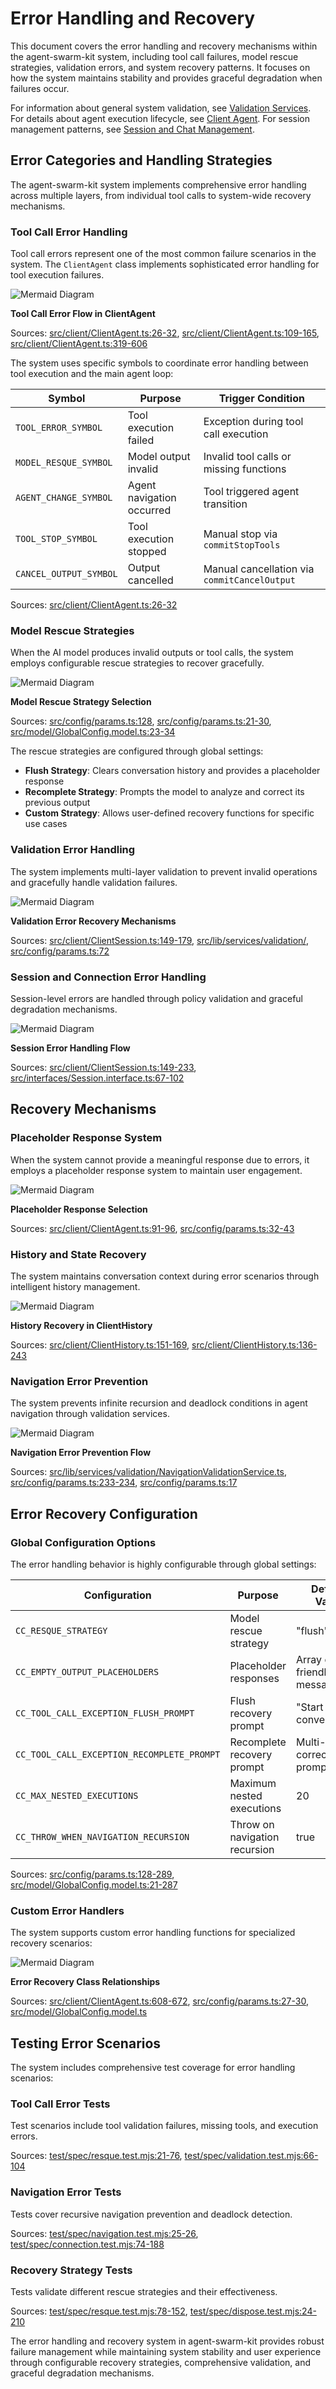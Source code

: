 # Error Handling and Recovery

This document covers the error handling and recovery mechanisms within the agent-swarm-kit system, including tool call failures, model rescue strategies, validation errors, and system recovery patterns. It focuses on how the system maintains stability and provides graceful degradation when failures occur.

For information about general system validation, see [Validation Services](#3.5). For details about agent execution lifecycle, see [Client Agent](#2.1). For session management patterns, see [Session and Chat Management](#2.3).

## Error Categories and Handling Strategies

The agent-swarm-kit system implements comprehensive error handling across multiple layers, from individual tool calls to system-wide recovery mechanisms.

### Tool Call Error Handling

Tool call errors represent one of the most common failure scenarios in the system. The `ClientAgent` class implements sophisticated error handling for tool execution failures.

![Mermaid Diagram](./diagrams\26_Error_Handling_and_Recovery_0.svg)

**Tool Call Error Flow in ClientAgent**

Sources: [src/client/ClientAgent.ts:26-32](), [src/client/ClientAgent.ts:109-165](), [src/client/ClientAgent.ts:319-606]()

The system uses specific symbols to coordinate error handling between tool execution and the main agent loop:

| Symbol | Purpose | Trigger Condition |
|--------|---------|-------------------|
| `TOOL_ERROR_SYMBOL` | Tool execution failed | Exception during tool call execution |
| `MODEL_RESQUE_SYMBOL` | Model output invalid | Invalid tool calls or missing functions |
| `AGENT_CHANGE_SYMBOL` | Agent navigation occurred | Tool triggered agent transition |
| `TOOL_STOP_SYMBOL` | Tool execution stopped | Manual stop via `commitStopTools` |
| `CANCEL_OUTPUT_SYMBOL` | Output cancelled | Manual cancellation via `commitCancelOutput` |

Sources: [src/client/ClientAgent.ts:26-32]()

### Model Rescue Strategies

When the AI model produces invalid outputs or tool calls, the system employs configurable rescue strategies to recover gracefully.

![Mermaid Diagram](./diagrams\26_Error_Handling_and_Recovery_1.svg)

**Model Rescue Strategy Selection**

Sources: [src/config/params.ts:128](), [src/config/params.ts:21-30](), [src/model/GlobalConfig.model.ts:23-34]()

The rescue strategies are configured through global settings:

- **Flush Strategy**: Clears conversation history and provides a placeholder response
- **Recomplete Strategy**: Prompts the model to analyze and correct its previous output
- **Custom Strategy**: Allows user-defined recovery functions for specific use cases

### Validation Error Handling

The system implements multi-layer validation to prevent invalid operations and gracefully handle validation failures.

![Mermaid Diagram](./diagrams\26_Error_Handling_and_Recovery_2.svg)

**Validation Error Recovery Mechanisms**

Sources: [src/client/ClientSession.ts:149-179](), [src/lib/services/validation/](), [src/config/params.ts:72]()

### Session and Connection Error Handling

Session-level errors are handled through policy validation and graceful degradation mechanisms.

![Mermaid Diagram](./diagrams\26_Error_Handling_and_Recovery_3.svg)

**Session Error Handling Flow**

Sources: [src/client/ClientSession.ts:149-233](), [src/interfaces/Session.interface.ts:67-102]()

## Recovery Mechanisms

### Placeholder Response System

When the system cannot provide a meaningful response due to errors, it employs a placeholder response system to maintain user engagement.

![Mermaid Diagram](./diagrams\26_Error_Handling_and_Recovery_4.svg)

**Placeholder Response Selection**

Sources: [src/client/ClientAgent.ts:91-96](), [src/config/params.ts:32-43]()

### History and State Recovery

The system maintains conversation context during error scenarios through intelligent history management.

![Mermaid Diagram](./diagrams\26_Error_Handling_and_Recovery_5.svg)

**History Recovery in ClientHistory**

Sources: [src/client/ClientHistory.ts:151-169](), [src/client/ClientHistory.ts:136-243]()

### Navigation Error Prevention

The system prevents infinite recursion and deadlock conditions in agent navigation through validation services.

![Mermaid Diagram](./diagrams\26_Error_Handling_and_Recovery_6.svg)

**Navigation Error Prevention Flow**

Sources: [src/lib/services/validation/NavigationValidationService.ts](), [src/config/params.ts:233-234](), [src/config/params.ts:17]()

## Error Recovery Configuration

### Global Configuration Options

The error handling behavior is highly configurable through global settings:

| Configuration | Purpose | Default Value |
|---------------|---------|---------------|
| `CC_RESQUE_STRATEGY` | Model rescue strategy | "flush" |
| `CC_EMPTY_OUTPUT_PLACEHOLDERS` | Placeholder responses | Array of friendly messages |
| `CC_TOOL_CALL_EXCEPTION_FLUSH_PROMPT` | Flush recovery prompt | "Start the conversation" |
| `CC_TOOL_CALL_EXCEPTION_RECOMPLETE_PROMPT` | Recomplete recovery prompt | Multi-line correction prompt |
| `CC_MAX_NESTED_EXECUTIONS` | Maximum nested executions | 20 |
| `CC_THROW_WHEN_NAVIGATION_RECURSION` | Throw on navigation recursion | true |

Sources: [src/config/params.ts:128-289](), [src/model/GlobalConfig.model.ts:21-287]()

### Custom Error Handlers

The system supports custom error handling functions for specialized recovery scenarios:

![Mermaid Diagram](./diagrams\26_Error_Handling_and_Recovery_7.svg)

**Error Recovery Class Relationships**

Sources: [src/client/ClientAgent.ts:608-672](), [src/config/params.ts:27-30](), [src/model/GlobalConfig.model.ts]()

## Testing Error Scenarios

The system includes comprehensive test coverage for error handling scenarios:

### Tool Call Error Tests

Test scenarios include tool validation failures, missing tools, and execution errors.

Sources: [test/spec/resque.test.mjs:21-76](), [test/spec/validation.test.mjs:66-104]()

### Navigation Error Tests

Tests cover recursive navigation prevention and deadlock detection.

Sources: [test/spec/navigation.test.mjs:25-26](), [test/spec/connection.test.mjs:74-188]()

### Recovery Strategy Tests

Tests validate different rescue strategies and their effectiveness.

Sources: [test/spec/resque.test.mjs:78-152](), [test/spec/dispose.test.mjs:24-210]()

The error handling and recovery system in agent-swarm-kit provides robust failure management while maintaining system stability and user experience through configurable recovery strategies, comprehensive validation, and graceful degradation mechanisms.